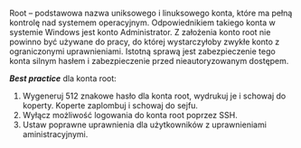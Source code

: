 Root – podstawowa nazwa uniksowego i linuksowego konta, które ma pełną kontrolę nad systemem operacyjnym. Odpowiednikiem takiego konta w systemie Windows jest konto Administrator. Z założenia konto root nie powinno być używane do pracy, do której wystarczyłoby zwykłe konto z ograniczonymi uprawnieniami. Istotną sprawą jest zabezpieczenie tego konta silnym hasłem i zabezpieczenie przed nieautoryzowanym dostępem. 

***Best practice*** dla konta root:
1. Wygeneruj 512 znakowe hasło dla konta root, wydrukuj je i schowaj do koperty. Koperte zaplombuj i schowaj do sejfu. 
2. Wyłącz możliwość logowania do konta root poprzez SSH.
3. Ustaw poprawne uprawnienia dla użytkowników z uprawnieniami aministracyjnymi.

